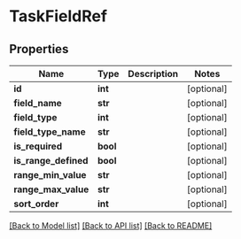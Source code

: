 # TaskFieldRef

## Properties
Name | Type | Description | Notes
------------ | ------------- | ------------- | -------------
**id** | **int** |  | [optional] 
**field_name** | **str** |  | [optional] 
**field_type** | **int** |  | [optional] 
**field_type_name** | **str** |  | [optional] 
**is_required** | **bool** |  | [optional] 
**is_range_defined** | **bool** |  | [optional] 
**range_min_value** | **str** |  | [optional] 
**range_max_value** | **str** |  | [optional] 
**sort_order** | **int** |  | [optional] 

[[Back to Model list]](../README.md#documentation-for-models) [[Back to API list]](../README.md#documentation-for-api-endpoints) [[Back to README]](../README.md)

